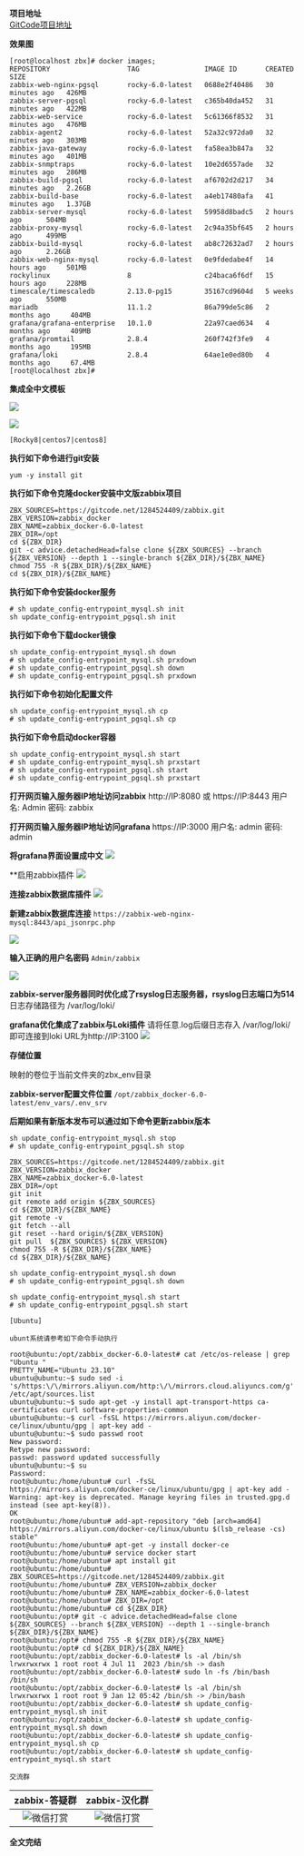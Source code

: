 **项目地址**  
[GitCode项目地址](https://gitcode.net/1284524409/zabbix/-/tree/zabbix_docker)

**效果图**
```  
[root@localhost zbx]# docker images;
REPOSITORY                   TAG                IMAGE ID       CREATED          SIZE
zabbix-web-nginx-pgsql       rocky-6.0-latest   0688e2f40486   30 minutes ago   426MB
zabbix-server-pgsql          rocky-6.0-latest   c365b40da452   31 minutes ago   422MB
zabbix-web-service           rocky-6.0-latest   5c61366f8532   31 minutes ago   476MB
zabbix-agent2                rocky-6.0-latest   52a32c972da0   32 minutes ago   303MB
zabbix-java-gateway          rocky-6.0-latest   fa58ea3b847a   32 minutes ago   401MB
zabbix-snmptraps             rocky-6.0-latest   10e2d6557ade   32 minutes ago   286MB
zabbix-build-pgsql           rocky-6.0-latest   af6702d2d217   34 minutes ago   2.26GB
zabbix-build-base            rocky-6.0-latest   a4eb17480afa   41 minutes ago   1.37GB
zabbix-server-mysql          rocky-6.0-latest   59958d8badc5   2 hours ago      504MB
zabbix-proxy-mysql           rocky-6.0-latest   2c94a35bf645   2 hours ago      499MB
zabbix-build-mysql           rocky-6.0-latest   ab8c72632ad7   2 hours ago      2.26GB
zabbix-web-nginx-mysql       rocky-6.0-latest   0e9fdedabe4f   14 hours ago     501MB
rockylinux                   8                  c24baca6f6df   15 hours ago     228MB
timescale/timescaledb        2.13.0-pg15        35167cd9604d   5 weeks ago      550MB
mariadb                      11.1.2             86a799de5c86   2 months ago     404MB
grafana/grafana-enterprise   10.1.0             22a97caed634   4 months ago     409MB
grafana/promtail             2.8.4              260f742f3fe9   4 months ago     195MB
grafana/loki                 2.8.4              64ae1e0ed80b   4 months ago     67.4MB
[root@localhost zbx]# 
```  
  
**集成全中文模板**  
  
![](https://gitcode.net/1284524409/zabbix/-/raw/zabbix_docker/vx_images/8f09f045a9dc42a0bb47d97e3ec5963b.png)  
  
![](https://gitcode.net/1284524409/zabbix/-/raw/zabbix_docker/vx_images/ce76ece189844eaa94629d9c59beb845.png)

`[Rocky8|centos7|centos8]`

**执行如下命令进行git安装**

```
yum -y install git
```

**执行如下命令克隆docker安装中文版zabbix项目**

```
ZBX_SOURCES=https://gitcode.net/1284524409/zabbix.git
ZBX_VERSION=zabbix_docker
ZBX_NAME=zabbix_docker-6.0-latest
ZBX_DIR=/opt
cd ${ZBX_DIR}
git -c advice.detachedHead=false clone ${ZBX_SOURCES} --branch ${ZBX_VERSION} --depth 1 --single-branch ${ZBX_DIR}/${ZBX_NAME}
chmod 755 -R ${ZBX_DIR}/${ZBX_NAME}
cd ${ZBX_DIR}/${ZBX_NAME}
```

**执行如下命令安装docker服务**

```
# sh update_config-entrypoint_mysql.sh init
sh update_config-entrypoint_pgsql.sh init
```

**执行如下命令下载docker镜像**

```
sh update_config-entrypoint_mysql.sh down
# sh update_config-entrypoint_mysql.sh prxdown
# sh update_config-entrypoint_pgsql.sh down
# sh update_config-entrypoint_pgsql.sh prxdown
```

**执行如下命令初始化配置文件**

```
sh update_config-entrypoint_mysql.sh cp
# sh update_config-entrypoint_pgsql.sh cp
```

**执行如下命令启动docker容器**

```
sh update_config-entrypoint_mysql.sh start
# sh update_config-entrypoint_mysql.sh prxstart
# sh update_config-entrypoint_pgsql.sh start
# sh update_config-entrypoint_pgsql.sh prxstart
```

**打开网页输入服务器IP地址访问zabbix**
http://IP:8080 或 https://IP:8443
用户名: Admin
密码: zabbix

**打开网页输入服务器IP地址访问grafana**
https://IP:3000
用户名: admin
密码: admin

**将grafana界面设置成中文**
![](https://gitcode.net/1284524409/zabbix/-/raw/zabbix_docker/vx_images/2cc17fdd154217656975030bc6636523.png)

**启用zabbix插件
![](https://gitcode.net/1284524409/zabbix/-/raw/zabbix_docker/vx_images/844a584f0789fc28205b2b5a8302938c.png)

**连接zabbix数据库插件**
![](https://gitcode.net/1284524409/zabbix/-/raw/zabbix_docker/vx_images/c87b39af3050dac2ecb62c7365bc7a7b.png)

**新建zabbix数据库连接**
`https://zabbix-web-nginx-mysql:8443/api_jsonrpc.php`

![](https://gitcode.net/1284524409/zabbix/-/raw/zabbix_docker/vx_images/c68d9dbf98134214aa759dd25bbfbb2e.png)

**输入正确的用户名密码**
`Admin/zabbix`

![](https://gitcode.net/1284524409/zabbix/-/raw/zabbix_docker/vx_images/aa5fd658ee04a9dd7687e459b3064dbe.png)


**zabbix-server服务器同时优化成了rsyslog日志服务器，rsyslog日志端口为514**
日志存储路径为 /var/log/loki/

**grafana优化集成了zabbix与Loki插件**
请将任意.log后缀日志存入 /var/log/loki/即可连接到loki
URL为http://IP:3100
![](https://gitcode.net/1284524409/zabbix/-/raw/zabbix_docker/vx_images/c469826e35f6d0735418cbb9ca008b22.png)

**存储位置**

映射的卷位于当前文件夹的zbx_env目录

**zabbix-server配置文件位置**
`/opt/zabbix_docker-6.0-latest/env_vars/.env_srv`

**后期如果有新版本发布可以通过如下命令更新zabbix版本**

```
sh update_config-entrypoint_mysql.sh stop
# sh update_config-entrypoint_pgsql.sh stop

ZBX_SOURCES=https://gitcode.net/1284524409/zabbix.git
ZBX_VERSION=zabbix_docker
ZBX_NAME=zabbix_docker-6.0-latest
ZBX_DIR=/opt
git init
git remote add origin ${ZBX_SOURCES}
cd ${ZBX_DIR}/${ZBX_NAME}
git remote -v
git fetch --all
git reset --hard origin/${ZBX_VERSION}
git pull  ${ZBX_SOURCES} ${ZBX_VERSION}
chmod 755 -R ${ZBX_DIR}/${ZBX_NAME}
cd ${ZBX_DIR}/${ZBX_NAME}

sh update_config-entrypoint_mysql.sh down
# sh update_config-entrypoint_pgsql.sh down

sh update_config-entrypoint_mysql.sh start
# sh update_config-entrypoint_pgsql.sh start
```

`[Ubuntu]`

`ubunt系统请参考如下命令手动执行`

```
root@ubuntu:/opt/zabbix_docker-6.0-latest# cat /etc/os-release | grep "Ubuntu "
PRETTY_NAME="Ubuntu 23.10"
ubuntu@ubuntu:~$ sudo sed -i 's/https:\/\/mirrors.aliyun.com/http:\/\/mirrors.cloud.aliyuncs.com/g' /etc/apt/sources.list
ubuntu@ubuntu:~$ sudo apt-get -y install apt-transport-https ca-certificates curl software-properties-common
ubuntu@ubuntu:~$ curl -fsSL https://mirrors.aliyun.com/docker-ce/linux/ubuntu/gpg | apt-key add -
ubuntu@ubuntu:~$ sudo passwd root
New password: 
Retype new password: 
passwd: password updated successfully
ubuntu@ubuntu:~$ su
Password: 
root@ubuntu:/home/ubuntu# curl -fsSL https://mirrors.aliyun.com/docker-ce/linux/ubuntu/gpg | apt-key add -
Warning: apt-key is deprecated. Manage keyring files in trusted.gpg.d instead (see apt-key(8)).
OK
root@ubuntu:/home/ubuntu# add-apt-repository "deb [arch=amd64] https://mirrors.aliyun.com/docker-ce/linux/ubuntu $(lsb_release -cs) stable"
root@ubuntu:/home/ubuntu# apt-get -y install docker-ce
root@ubuntu:/home/ubuntu# service docker start
root@ubuntu:/home/ubuntu# apt install git
root@ubuntu:/home/ubuntu# ZBX_SOURCES=https://gitcode.net/1284524409/zabbix.git
root@ubuntu:/home/ubuntu# ZBX_VERSION=zabbix_docker
root@ubuntu:/home/ubuntu# ZBX_NAME=zabbix_docker-6.0-latest
root@ubuntu:/home/ubuntu# ZBX_DIR=/opt
root@ubuntu:/home/ubuntu# cd ${ZBX_DIR}
root@ubuntu:/opt# git -c advice.detachedHead=false clone ${ZBX_SOURCES} --branch ${ZBX_VERSION} --depth 1 --single-branch ${ZBX_DIR}/${ZBX_NAME}
root@ubuntu:/opt# chmod 755 -R ${ZBX_DIR}/${ZBX_NAME}
root@ubuntu:/opt# cd ${ZBX_DIR}/${ZBX_NAME}
root@ubuntu:/opt/zabbix_docker-6.0-latest# ls -al /bin/sh
lrwxrwxrwx 1 root root 4 Jul 11  2023 /bin/sh -> dash
root@ubuntu:/opt/zabbix_docker-6.0-latest# sudo ln -fs /bin/bash /bin/sh
root@ubuntu:/opt/zabbix_docker-6.0-latest# ls -al /bin/sh
lrwxrwxrwx 1 root root 9 Jan 12 05:42 /bin/sh -> /bin/bash
root@ubuntu:/opt/zabbix_docker-6.0-latest# sh update_config-entrypoint_mysql.sh init
root@ubuntu:/opt/zabbix_docker-6.0-latest# sh update_config-entrypoint_mysql.sh down
root@ubuntu:/opt/zabbix_docker-6.0-latest# sh update_config-entrypoint_mysql.sh cp
root@ubuntu:/opt/zabbix_docker-6.0-latest# sh update_config-entrypoint_mysql.sh start
```

`交流群`  
  
| zabbix-答疑群                                                                                                | zabbix-汉化群                                                                                                  |  
|:------------------------------------------------------------------------------------------:| :--: |
| ![微信打赏](https://gitcode.net/1284524409/zabbix/-/raw/zabbix_docker/vx_images/zabbix-dayi.png) | ![微信打赏](https://gitcode.net/1284524409/zabbix/-/raw/zabbix_docker/vx_images/zabbix-hanhua.png) |

**全文完结**